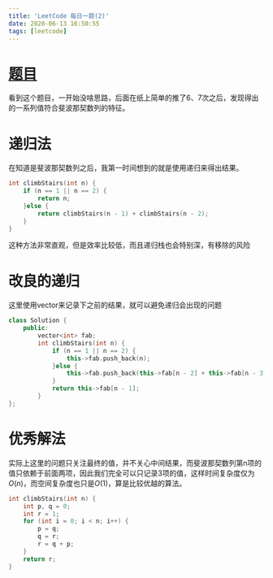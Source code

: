 ```yaml
---
title: 'LeetCode 每日一题(2)'
date: 2020-06-13 16:50:55
tags: [leetcode]
---
```

# [题目](https://leetcode-cn.com/problems/climbing-stairs/)
看到这个题目，一开始没啥思路，后面在纸上简单的推了6、7次之后，发现得出的一系列值符合斐波那契数列的特征。
# 递归法
在知道是斐波那契数列之后，我第一时间想到的就是使用递归来得出结果。
``` c
int climbStairs(int n) {
    if (n == 1 || n == 2) {
        return n;
    }else {
        return climbStairs(n - 1) + climbStairs(n - 2);
    }
}
```
这种方法非常直观，但是效率比较低，而且递归栈也会特别深，有移除的风险
# 改良的递归
这里使用vector来记录下之前的结果，就可以避免递归会出现的问题
``` c++
class Solution {
    public:
        vector<int> fab;
        int climbStairs(int n) {
            if (n == 1 || n == 2) {
                this->fab.push_back(n);
            }else {
                this->fab.push_back(this->fab[n - 2] + this->fab[n - 3]);
            }
            return this->fab[n - 1];
        }
};
```
# 优秀解法
实际上这里的问题只关注最终的值，并不关心中间结果，而斐波那契数列第n项的值只依赖于前面两项，因此我们完全可以只记录3项的值，这样时间复杂度仅为$O(n)$，而空间复杂度也只是$O(1)$，算是比较优越的算法。
``` c
int climbStairs(int n) {
    int p, q = 0;
    int r = 1;
    for (int i = 0; i < n; i++) {
        p = q;
        q = r;
        r = q + p;
    }
    return r;
}
```